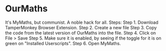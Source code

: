 # OurMaths
It's MyMaths, but communist.
A noble hack for all.
Steps:
Step 1. Download TamperMonkey Browser Extension.
Step 2. Create a new file
Step 3. Copy the code from the latest version of OurMaths into the file.
Step 4. Click on File > Save
Step 5. Make sure it is enabled, by seeing if the toggle for it is on green on "Installed Userscripts".
Step 6. Open MyMaths.

